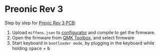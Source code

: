 # Preonic Rev 3

Step by step for [Previc Rev 3 PCB](https://olkb.com/products/preonic-pcb):

1. Upload `miffens.json` to [configurator](https://config.qmk.fm/#/preonic/rev3/LAYOUT_ortho_5x12) and compile to get the firmware.
1. Open the firmware from [QMK Toolbox](https://github.com/qmk/qmk_toolbox), and select firmware
1. Start keyboard in `bootloader mode`, by plugging in the keyboard while holding <kbd>space</kbd> + <kbd>b</kbd>
